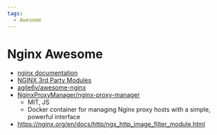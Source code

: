 ```yaml
---
tags:
  - Awesome
---
```


# Nginx Awesome

- [nginx documentation](http://nginx.org/en/docs/)
- [NGINX 3rd Party Modules](https://www.nginx.com/resources/wiki/modules/)
- [agile6v/awesome-nginx](https://github.com/agile6v/awesome-nginx)
- [NginxProxyManager/nginx-proxy-manager](https://github.com/NginxProxyManager/nginx-proxy-manager)
  - MIT, JS
  - Docker container for managing Nginx proxy hosts with a simple, powerful interface
- https://nginx.org/en/docs/http/ngx_http_image_filter_module.html
